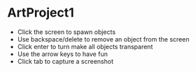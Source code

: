 # ArtProject1
- Click the screen to spawn objects
- Use backspace/delete to remove an object from the screen
- Click enter to turn make all objects transparent
- Use the arrow keys to have fun
- Click tab to capture a screenshot
